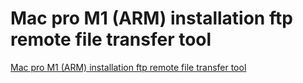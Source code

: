 # Mac pro M1 (ARM) installation ftp remote file transfer tool
[Mac pro M1 (ARM) installation ftp remote file transfer tool](https://aiwithcloud.com/2022/09/16/mac_pro_m1_arm_installation_ftp_remote_file_transfer_tool/)